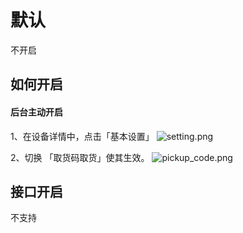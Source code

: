 # 默认

不开启

## 如何开启


#### 后台主动开启
1、在设备详情中，点击「基本设置」
![setting.png](/images/setting.jpg)

2、切换 「取货码取货」使其生效。
![pickup_code.png](/images/pickup_code.jpg)




## 接口开启

不支持
